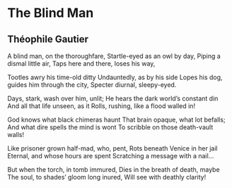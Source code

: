 # The Blind Man
## Théophile Gautier
A blind man, on the thoroughfare,
Startle-eyed as an owl by day,
Piping a dismal little air,
Taps here and there, loses his way,

Tootles awry his time-old ditty
Undauntedly, as by his side
Lopes his dog, guides him through the city,
Specter diurnal, sleepy-eyed.

Days, stark, wash over him, unlit;
He hears the dark world’s constant din
And all that life unseen, as it
Rolls, rushing, like a flood walled in!

God knows what black chimeras haunt
That brain opaque, what lot befalls;
And what dire spells the mind is wont
To scribble on those death-vault walls!

Like prisoner grown half-mad, who, pent,
Rots beneath Venice in her jail
Eternal, and whose hours are spent
Scratching a message with a nail...

But when the torch, in tomb immured,
Dies in the breath of death, maybe
The soul, to shades’ gloom long inured,
Will see with deathly clarity!